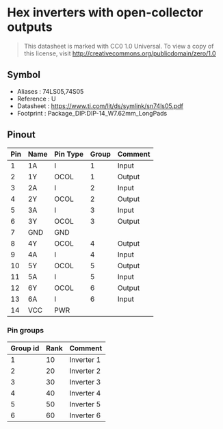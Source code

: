 # Hex inverters with open-collector outputs

> This datasheet is marked with CC0 1.0
> Universal. To view a copy of this license, visit
> http://creativecommons.org/publicdomain/zero/1.0

## Symbol

* Aliases : 74LS05,74S05
* Reference : U
* Datasheet : https://www.ti.com/lit/ds/symlink/sn74ls05.pdf
* Footprint : Package_DIP:DIP-14_W7.62mm_LongPads

## Pinout

|Pin|Name|Pin Type|Group|Comment|
|---|---|---|---|---|
|1|1A|I|1|Input|
|2|1Y|OCOL|1|Output|
|3|2A|I|2|Input|
|4|2Y|OCOL|2|Output|
|5|3A|I|3|Input|
|6|3Y|OCOL|3|Output|
|7|GND|GND|||
|8|4Y|OCOL|4|Output|
|9|4A|I|4|Input|
|10|5Y|OCOL|5|Output|
|11|5A|I|5|Input|
|12|6Y|OCOL|6|Output|
|13|6A|I|6|Input|
|14|VCC|PWR|||

### Pin groups

|Group id|Rank|Comment|
|---|---|---|
|1|10|Inverter 1|
|2|20|Inverter 2|
|3|30|Inverter 3|
|4|40|Inverter 4|
|5|50|Inverter 5|
|6|60|Inverter 6|